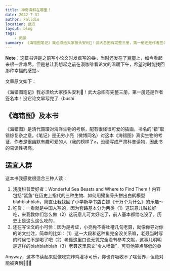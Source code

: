```yaml
---
title: 神奇海鲜在哪里！
date: 2022-7-31
author: Falldio
location: 武汉
layout: blog
tags: 
    - 阅读
summary: 《海错图笔记》我必须给大家按头安利🥳！武大总图有完整三册，第一册还是作者签名本！没它论文早写完了（bushi
---
```


**Note**：这篇书评是之前写小论文时发疯写的😂，当时还发在了[豆瓣](https://book.douban.com/review/14547611/)上，如今看起来很一言难尽，但是总让我想起之前在漫咖啡看论文的温暖下午，希望时时能找回那种幸福的感觉~

文章原文如下：

《海错图笔记》我必须给大家按头安利🥳！武大总图有完整三册，第一册还是作者签名本！没它论文早写完了（bushi

## 《海错图》及本书

《海错图》是清代聂璜对海洋生物的考察，配有很怪很可爱的插画，书名的“错”取错综复杂之意。《笔记》是无穷小亮（微博同名）对这本《海错图》真实生物的考证，作者是很幽默有趣可爱的人（我的榜样了✊，没硬写成严肃科普读物，因此书的易读性极高。

## 适宜人群

 这本书我感觉很适合三种人读：

1. 浅度科普爱好者：Wonderful Sea Beasts and Where to Find Them！内容包括“鲨鱼”在历史上指代的三种生物、如何用鳓鱼骨头拼出白鹤模型blahblahblah，简直让我找回了小学新华书店白嫖《十万个为什么》的乐趣～
2. 吃货：一看就是中国人写的，因为套路基本分为两类（1）这玩意儿贼拉好吃，来我教你们怎么做（2）这玩意儿可太好吃了，前人基本都给吃没了，历史上是这么这么吃的…
3. 还在写论文的小可怜：因为是考证，小亮免不得吐槽几句老聂，就像你导对你的论文批注，简单的比如：（1）这一大段和这种鱼完全没关系嘛，老聂当时写的时候怕不是喝了吧（2）老聂这里口说无凭完全没有参考文献，这事儿明明是这样的blahblahblah（3）老聂这里原文“令人喷饭”，可见他笑点够低的😅

Anyway，这本书读起来就像吃完炸鸡灌冰可乐，你也许吸收不了啥营养，但绝对能被爽到🌈🌈🌈

